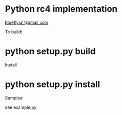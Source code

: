 Python rc4 implementation
=====================
blueflycn@gmail.com

To build:
 # python setup.py build

Install
 # python setup.py install

Samples:

see example.py
